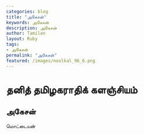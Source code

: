 ```yaml
---  
categories: blog  
title: "அகேசன்"
keywords: அகேசன்  
description: அகேசன்
author: Tamilan  
layout: Ruby  
tags:     
- அகேசன்
permalink: "அகேசன்"  
featured: /images/noolkal_96_6.png  
--- 
```

# தனித் தமிழகராதிக் களஞ்சியம்
## அகேசன்

மொட்டையன்  
